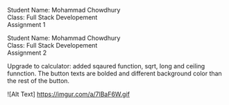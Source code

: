 Student Name: Mohammad Chowdhury<br>
Class: Full Stack Developement<br>
Assignment 1<br>


Student Name: Mohammad Chowdhury<br>
Class: Full Stack Developement<br>
Assignment 2<br>

Upgrade to calculator: added sqaured function, sqrt, long and ceiling funnction. The button texts are bolded and different background color than the rest of the button.

![Alt Text] https://imgur.com/a/7lBaF6W.gif
